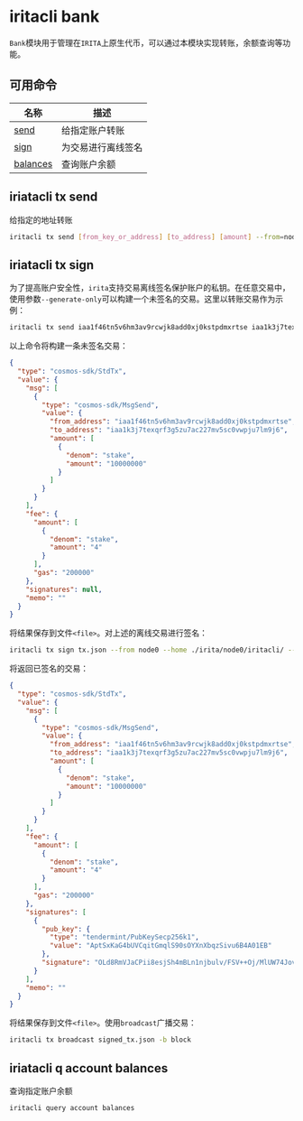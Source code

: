 # iritacli bank

`Bank`模块用于管理在`IRITA`上原生代币，可以通过本模块实现转账，余额查询等功能。

## 可用命令

| 名称                                      | 描述               |
| ----------------------------------------- | ------------------ |
| [send](#iriatacli-tx-send)                | 给指定账户转账     |
| [sign](#iriatacli-tx-sign)                | 为交易进行离线签名 |
| [balances](#iriatacli-q-account-balances) | 查询账户余额       |

## iriatacli tx send

给指定的地址转账

```bash
iritacli tx send [from_key_or_address] [to_address] [amount] --from=node0 --chain-id=test --fees=100stake -b=block
```

## iriatacli tx sign

为了提高账户安全性，`irita`支持交易离线签名保护账户的私钥。在任意交易中，使用参数`--generate-only`可以构建一个未签名的交易。这里以转账交易作为示例：

```bash
iritacli tx send iaa1f46tn5v6hm3av9rcwjk8add0xj0kstpdmxrtse iaa1k3j7texqrf3g5zu7ac227mv5sc0vwpju7lm9j6 10000000stake --chain-id=chain-vCna0J --fees=4stake -b block -y --generate-only
```

以上命令将构建一条未签名交易：

```json
{
  "type": "cosmos-sdk/StdTx",
  "value": {
    "msg": [
      {
        "type": "cosmos-sdk/MsgSend",
        "value": {
          "from_address": "iaa1f46tn5v6hm3av9rcwjk8add0xj0kstpdmxrtse",
          "to_address": "iaa1k3j7texqrf3g5zu7ac227mv5sc0vwpju7lm9j6",
          "amount": [
            {
              "denom": "stake",
              "amount": "10000000"
            }
          ]
        }
      }
    ],
    "fee": {
      "amount": [
        {
          "denom": "stake",
          "amount": "4"
        }
      ],
      "gas": "200000"
    },
    "signatures": null,
    "memo": ""
  }
}
```

将结果保存到文件`<file>`。对上述的离线交易进行签名：

```bash
iritacli tx sign tx.json --from node0 --home ./irita/node0/iritacli/ --chain-id=chain-vCna0J | jq .
```

将返回已签名的交易：

```json
{
  "type": "cosmos-sdk/StdTx",
  "value": {
    "msg": [
      {
        "type": "cosmos-sdk/MsgSend",
        "value": {
          "from_address": "iaa1f46tn5v6hm3av9rcwjk8add0xj0kstpdmxrtse",
          "to_address": "iaa1k3j7texqrf3g5zu7ac227mv5sc0vwpju7lm9j6",
          "amount": [
            {
              "denom": "stake",
              "amount": "10000000"
            }
          ]
        }
      }
    ],
    "fee": {
      "amount": [
        {
          "denom": "stake",
          "amount": "4"
        }
      ],
      "gas": "200000"
    },
    "signatures": [
      {
        "pub_key": {
          "type": "tendermint/PubKeySecp256k1",
          "value": "AptSxKaG4bUVCqitGmqlS90sOYXnXbqzSivu6B4A01EB"
        },
        "signature": "OLd8RmVJaCPii8esjSh4mBLn1njbulv/FSV++Oj/MlUW74JovtfIK9XBzm1P+ypdnIWe13cVRoc+/sQ2bC5Qvw=="
      }
    ],
    "memo": ""
  }
}
```

将结果保存到文件`<file>`。使用`broadcast`广播交易：

```bash
iritacli tx broadcast signed_tx.json -b block
```

## iriatacli q account balances

查询指定账户余额

```bash
iritacli query account balances
```
